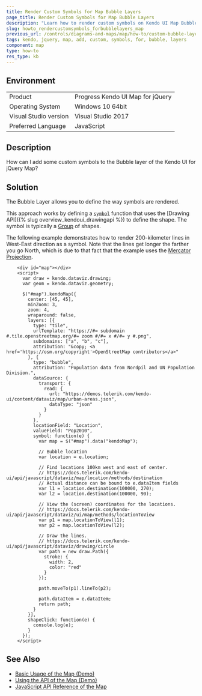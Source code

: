 ```yaml
---
title: Render Custom Symbols for Map Bubble Layers
page_title: Render Custom Symbols for Map Bubble Layers
description: "Learn how to render custom symbols on Kendo UI Map Bubble layers."
slug: howto_rendercustomsymbols_forbubblelayers_map
previous_url: /controls/diagrams-and-maps/map/how-to/custom-bubble-layer-symbols
tags: kendo, jquery, map, add, custom, symbols, for, bubble, layers
component: map
type: how-to
res_type: kb
---
```


## Environment

<table>
 <tr>
  <td>Product</td>
  <td>Progress Kendo UI Map for jQuery</td>
 </tr>
 <tr>
  <td>Operating System</td>
  <td>Windows 10 64bit</td>
 </tr>
 <tr>
  <td>Visual Studio version</td>
  <td>Visual Studio 2017</td>
 </tr>
 <tr>
  <td>Preferred Language</td>
  <td>JavaScript</td>
 </tr>
</table>

## Description

How can I add some custom symbols to the Bubble layer of the Kendo UI for jQuery Map?

## Solution

The Bubble Layer allows you to define the way symbols are rendered.

This approach works by defining a [`symbol`](/api/javascript/dataviz/ui/map/configuration/layers.symbol) function that uses the [Drawing API]({% slug overview_kendoui_drawingapi %}) to define the shape. The symbol is typically a [Group](/api/javascript/drawing/group) of shapes.

The following example demonstrates how to render 200-kilometer lines in West-East direction as a symbol. Note that the lines get longer the farther you go North, which is due to that fact that the example uses the [Mercator Projection](https://en.wikipedia.org/wiki/Mercator_projection).

```dojo
    <div id="map"></div>
    <script>
      var draw = kendo.dataviz.drawing;
      var geom = kendo.dataviz.geometry;

      $("#map").kendoMap({
        center: [45, 45],
        minZoom: 3,
        zoom: 4,
        wraparound: false,
        layers: [{
          type: "tile",
          urlTemplate: "https://#= subdomain #.tile.openstreetmap.org/#= zoom #/#= x #/#= y #.png",
          subdomains: ["a", "b", "c"],
          attribution: "&copy; <a href='https://osm.org/copyright'>OpenStreetMap contributors</a>"
        }, {
          type: "bubble",
          attribution: "Population data from Nordpil and UN Population Division.",
          dataSource: {
            transport: {
              read: {
                url: "https://demos.telerik.com/kendo-ui/content/dataviz/map/urban-areas.json",
                dataType: "json"
              }
            }
          },
          locationField: "Location",
          valueField: "Pop2010",
          symbol: function(e) {
            var map = $("#map").data("kendoMap");

            // Bubble location
            var location = e.location;

            // Find locations 100km west and east of center.
            // https://docs.telerik.com/kendo-ui/api/javascript/dataviz/map/location/methods/destination
            // Actual distance can be bound to e.dataItem fields
            var l1 = location.destination(100000, 270);
            var l2 = location.destination(100000, 90);

            // View the (screen) coordinates for the locations.
            // https://docs.telerik.com/kendo-ui/api/javascript/dataviz/ui/map/methods/locationToView
            var p1 = map.locationToView(l1);
            var p2 = map.locationToView(l2);

            // Draw the lines.
            // https://docs.telerik.com/kendo-ui/api/javascript/dataviz/drawing/circle
            var path = new draw.Path({
              stroke: {
                width: 2,
                color: "red"
              }
            });

            path.moveTo(p1).lineTo(p2);

            path.dataItem = e.dataItem;
            return path;
          }
        }],
        shapeClick: function(e) {
          console.log(e);
        }
      });
    </script>
```

## See Also

* [Basic Usage of the Map (Demo)](https://demos.telerik.com/kendo-ui/map/index)
* [Using the API of the Map (Demo)](https://demos.telerik.com/kendo-ui/map/api)
* [JavaScript API Reference of the Map](/api/javascript/dataviz/ui/map)
